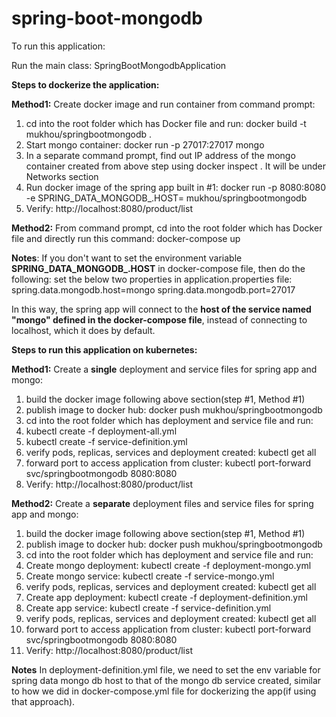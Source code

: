 # spring-boot-mongodb

To run this application:

Run the main class: SpringBootMongodbApplication

**Steps to dockerize the application:**

**Method1:**
Create docker image and run container from command prompt:
1. cd into the root folder which has Docker file and run: docker build -t mukhou/springbootmongodb .
2. Start mongo container: docker run -p 27017:27017 mongo
3. In a separate command prompt, find out IP address of the mongo container created from above step using docker inspect <containerid>. It will be under Networks section 
4. Run docker image of the spring app built in #1: docker run -p 8080:8080 -e SPRING_DATA_MONGODB_.HOST=<IPaddress>  mukhou/springbootmongodb
3. Verify: http://localhost:8080/product/list

**Method2:**
From command prompt, cd into the root folder which has Docker file and directly run this command: docker-compose up

**Notes**: If you don't want to set the environment variable **SPRING_DATA_MONGODB_.HOST** in docker-compose file, 
 then do the following:
  set the below two properties in application.properties file:
   spring.data.mongodb.host=mongo
   spring.data.mongodb.port=27017

In this way, the spring app will connect to the **host of the service named "mongo" defined in the docker-compose file**, instead
of connecting to localhost, which it does by default.

**Steps to run this application on kubernetes:**

**Method1:**
Create a **single** deployment and service files for spring app and mongo:
1. build the docker image following above section(step #1, Method #1)
2. publish image to docker hub: docker push mukhou/springbootmongodb
3. cd into the root folder which has deployment and service file and run:
4. kubectl create -f deployment-all.yml
5. kubectl create -f service-definition.yml
6. verify pods, replicas, services and deployment created: kubectl get all
7. forward port to access application from cluster: kubectl port-forward svc/springbootmongodb 8080:8080
8. Verify: http://localhost:8080/product/list


**Method2:**
Create a **separate** deployment files and service files for spring app and mongo:
1. build the docker image following above section(step #1, Method #1)
2. publish image to docker hub: docker push mukhou/springbootmongodb
3. cd into the root folder which has deployment and service file and run:
4. Create mongo deployment: kubectl create -f deployment-mongo.yml
5. Create mongo service: kubectl create -f service-mongo.yml
6. verify pods, replicas, services and deployment created: kubectl get all
7. Create app deployment: kubectl create -f deployment-definition.yml
8. Create app service: kubectl create -f service-definition.yml
9. verify pods, replicas, services and deployment created: kubectl get all
10. forward port to access application from cluster: kubectl port-forward svc/springbootmongodb 8080:8080
11. Verify: http://localhost:8080/product/list


**Notes**
In deployment-definition.yml file, we need to set the env variable for spring data mongo db host to that of the 
mongo db service created, similar to how we did in docker-compose.yml file for dockerizing the app(if using that approach).

